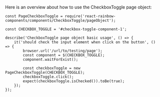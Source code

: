 Here is an overview about how to use the CheckboxToggle page object:

    const PageCheckboxToggle = require('react-rainbow-components/components/CheckboxToggle/pageObject');

    const CHECKBOX_TOGGLE = '#checkbox-toggle-component-1';

    describe('CheckboxToggle page object basic usage', () => {
        it('should check the input element when click on the button', () => {
            browser.url('/url/to/testing/page');
            const component = $(CHECKBOX_TOGGLE);
            component.waitForExist();

            const checkboxToggle = new PageCheckboxToggle(CHECKBOX_TOGGLE);
            checkboxToggle.click();
            expect(checkboxToggle.isChecked()).toBe(true);
        });
    });
